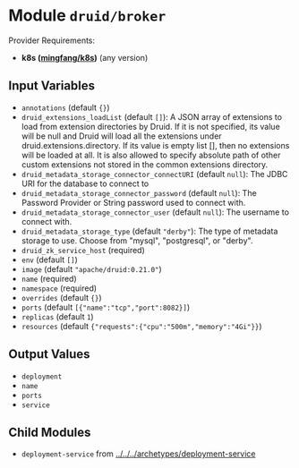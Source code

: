 
# Module `druid/broker`

Provider Requirements:
* **k8s ([mingfang/k8s](https://registry.terraform.io/providers/mingfang/k8s/latest))** (any version)

## Input Variables
* `annotations` (default `{}`)
* `druid_extensions_loadList` (default `[]`): A JSON array of extensions to load from extension directories by Druid. If it is not specified, its value will be null and Druid will load all the extensions under druid.extensions.directory. If its value is empty list [], then no extensions will be loaded at all. It is also allowed to specify absolute path of other custom extensions not stored in the common extensions directory.
* `druid_metadata_storage_connector_connectURI` (default `null`): The JDBC URI for the database to connect to
* `druid_metadata_storage_connector_password` (default `null`): The Password Provider or String password used to connect with.
* `druid_metadata_storage_connector_user` (default `null`): The username to connect with.
* `druid_metadata_storage_type` (default `"derby"`): The type of metadata storage to use. Choose from "mysql", "postgresql", or "derby".
* `druid_zk_service_host` (required)
* `env` (default `[]`)
* `image` (default `"apache/druid:0.21.0"`)
* `name` (required)
* `namespace` (required)
* `overrides` (default `{}`)
* `ports` (default `[{"name":"tcp","port":8082}]`)
* `replicas` (default `1`)
* `resources` (default `{"requests":{"cpu":"500m","memory":"4Gi"}}`)

## Output Values
* `deployment`
* `name`
* `ports`
* `service`

## Child Modules
* `deployment-service` from [../../../archetypes/deployment-service](../../../archetypes/deployment-service)

